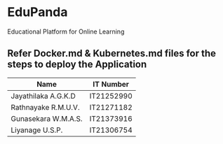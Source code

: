 # EduPanda
Educational Platform for Online Learning

## Refer Docker.md & Kubernetes.md files for the steps to deploy the Application

| Name                 | IT Number    |
|----------------------|--------------|
| Jayathilaka A.G.K.D  | IT21252990   |
| Rathnayake R.M.U.V.  | IT21271182   |
| Gunasekara W.M.A.S.  | IT21373916   |
| Liyanage U.S.P.      | IT21306754   |
